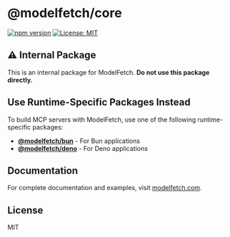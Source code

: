 # @modelfetch/core

[![npm version](https://img.shields.io/npm/v/@modelfetch/core.svg)](https://www.npmjs.com/package/@modelfetch/core)
[![License: MIT](https://img.shields.io/badge/License-MIT-yellow.svg)](https://opensource.org/licenses/MIT)

## ⚠️ Internal Package

This is an internal package for ModelFetch. **Do not use this package directly.**

## Use Runtime-Specific Packages Instead

To build MCP servers with ModelFetch, use one of the following runtime-specific packages:

- **[@modelfetch/bun](https://www.npmjs.com/package/@modelfetch/bun)** - For Bun applications
- **[@modelfetch/deno](https://www.npmjs.com/package/@modelfetch/deno)** - For Deno applications

## Documentation

For complete documentation and examples, visit [modelfetch.com](https://modelfetch.com).

## License

MIT
